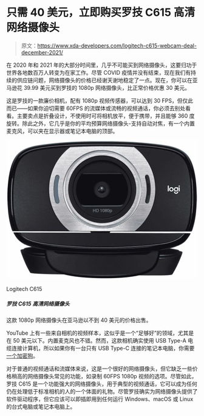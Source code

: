 # 只需 40 美元，立即购买罗技 C615 高清网络摄像头

> 原文：<https://www.xda-developers.com/logitech-c615-webcam-deal-december-2021/>

在 2020 年和 2021 年的大部分时间里，几乎不可能买到网络摄像头，这要归功于世界各地数百万人转变为在家工作。尽管 COVID 疫情并没有结束，现在我们有持续的供应链问题，网络摄像头的价格已经谢天谢地稳定了一点。现在，你可以在亚马逊花 39.99 美元买到罗技的 1080p 网络摄像头，比正常价格优惠 30 美元。

这是罗技的一款廉价相机，配有 1080p 视频传感器，可以达到 30 FPS，但仅此而已——如果你迫切需要 60FPS 的流媒体或流畅的视频通话，你必须去别处看看。主要卖点是折叠设计，不使用时可将相机放平，便于携带，并且能够 360 度旋转。除此之外，它几乎是你的平均预算网络摄像头-支持自动对焦，有一个内置麦克风，可以夹在显示器或笔记本电脑的顶部。

 <picture>![This 1080p webcam is on sale for a penny under $40 at Amazon.](img/06c47b15e8fcbba19d411f5cf6faeebe.png)</picture> 

Logitech C615

##### 罗技 C615 高清网络摄像头

这款 1080p 网络摄像头在亚马逊以不到 40 美元的价格出售。

YouTube 上有一些来自相机的视频样本，这似乎是一个“足够好”的领域，尤其是在 50 美元以下。内置麦克风也不错。然而，这款相机确实使用 USB Type-A 电缆连接计算机，所以如果你有一台只有 USB Type-C 连接的笔记本电脑，你需要[一个加密狗](https://www.amazon.com/AmazonBasics-Type-C-Gen1-Female-Adapter/dp/B01GGKYXVE?tag=xda-67n2g1c-20&ascsubtag=UUxdaUeUpU6232&asc_refurl=https%3A%2F%2Fwww.xda-developers.com%2Flogitech-c615-webcam-deal-december-2021%2F&asc_campaign=Short-Term)。

对于普通的视频通话和流媒体来说，这是一个很好的网络摄像头，但它缺乏一些价格稍高的网络摄像头常见的功能，如录制 60FPS 1080p 视频的选项。尽管如此，罗技 C615 是一个功能强大的网络摄像头，用于典型的视频通话，它可以成为任何仍在处理低于标准相机的人的一个体面的礼物。尽管罗技确实为网络摄像头提供了软件驱动程序，但它应该可以即插即用到任何运行 Windows、macOS 或 Linux 的台式电脑或笔记本电脑上。
